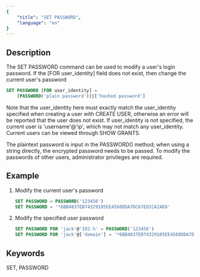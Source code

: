 ```yaml
---
{
    "title": "SET PASSWORD",
    "language": "en"
}
---
```


<!--
Licensed to the Apache Software Foundation (ASF) under one
or more contributor license agreements.  See the NOTICE file
distributed with this work for additional information
regarding copyright ownership.  The ASF licenses this file
to you under the Apache License, Version 2.0 (the
"License"); you may not use this file except in compliance
with the License.  You may obtain a copy of the License at

  http://www.apache.org/licenses/LICENSE-2.0

Unless required by applicable law or agreed to in writing,
software distributed under the License is distributed on an
"AS IS" BASIS, WITHOUT WARRANTIES OR CONDITIONS OF ANY
KIND, either express or implied.  See the License for the
specific language governing permissions and limitations
under the License.
-->

## Description

The SET PASSWORD command can be used to modify a user's login password. If the [FOR user_identity] field does not exist, then change the current user's password

```sql
SET PASSWORD [FOR user_identity] =
    [PASSWORD('plain password')]|['hashed password']
```

Note that the user_identity here must exactly match the user_identity specified when creating a user with CREATE USER, otherwise an error will be reported that the user does not exist. If user_identity is not specified, the current user is 'username'@'ip', which may not match any user_identity. Current users can be viewed through SHOW GRANTS.

The plaintext password is input in the PASSWORD() method; when using a string directly, the encrypted password needs to be passed.
To modify the passwords of other users, administrator privileges are required.

## Example

1. Modify the current user's password

   ```sql
   SET PASSWORD = PASSWORD('123456')
   SET PASSWORD = '*6BB4837EB74329105EE4568DDA7DC67ED2CA2AD9'
   ```

2. Modify the specified user password

   ```sql
   SET PASSWORD FOR 'jack'@'192.%' = PASSWORD('123456')
   SET PASSWORD FOR 'jack'@['domain'] = '*6BB4837EB74329105EE4568DDA7DC67ED2CA2AD9'
   ```

## Keywords

SET, PASSWORD



